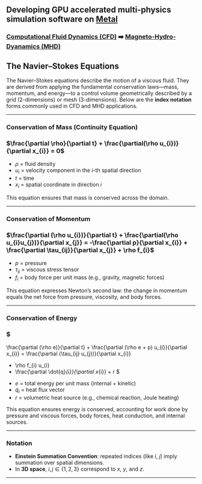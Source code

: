 ## Developing GPU accelerated multi-physics simulation software on [Metal](https://developer.apple.com/metal/)

### [Computational Fluid Dynamics (CFD)](https://www.grc.nasa.gov/www/k-12/airplane/nseqs.html) ➡️ [Magneto-Hydro-Dyanamics (MHD)](https://www.sciencedirect.com/topics/materials-science/magnetohydrodynamics)


## The Navier–Stokes Equations

The Navier–Stokes equations describe the motion of a viscous fluid. They are derived from applying the fundamental conservation laws—mass, momentum, and energy—to a control volume geometrically described by a grid (2-dimensions) or mesh (3-dimensions). Below are the **index notation** forms commonly used in CFD and MHD applications.

---

### **Conservation of Mass** (Continuity Equation)

### $\frac{\partial \rho}{\partial t} + \frac{\partial(\rho u_{i})}{\partial x_{i}} = 0$

- $\rho$ = fluid density  
- $u_i$ = velocity component in the $i$-th spatial direction  
- $t$ = time  
- $x_i$ = spatial coordinate in direction $i$

This equation ensures that mass is conserved across the domain.

---

### **Conservation of Momentum**

### $\frac{\partial (\rho u_{i})}{\partial t} + \frac{\partial(\rho u_{i}u_{j})}{\partial x_{j}} = -\frac{\partial p}{\partial x_{i}} + \frac{\partial \tau_{ij}}{\partial x_{j}} + \rho f_{i}$

- $p$ = pressure  
- $\tau_{ij}$ = viscous stress tensor  
- $f_i$ = body force per unit mass (e.g., gravity, magnetic forces)

This equation expresses Newton’s second law: the change in momentum equals the net force from pressure, viscosity, and body forces.

---

### **Conservation of Energy**

### $
\frac{\partial (\rho e)}{\partial t} + \frac{\partial (\rho e + p) u_{i}}{\partial x_{i}} 
= \frac{\partial (\tau_{ij} u_{j})}{\partial x_{i}} 
+ \rho f_{i} u_{i} 
+ \frac{\partial \dot{q}_{i}}{\partial x_{i}} + r
$

- $e$ = total energy per unit mass (internal + kinetic)  
- $\dot{q}_i$ = heat flux vector  
- $r$ = volumetric heat source (e.g., chemical reaction, Joule heating)

This equation ensures energy is conserved, accounting for work done by pressure and viscous forces, body forces, heat conduction, and internal sources.

---

### Notation

- **Einstein Summation Convention**: repeated indices (like $i$, $j$) imply summation over spatial dimensions.
- In **3D space**, $i, j \in \{1, 2, 3\}$ correspond to $x$, $y$, and $z$.

---


<!--
**mksupreme92/mksupreme92** is a ✨ _special_ ✨ repository because its `README.md` (this file) appears on your GitHub profile.

Here are some ideas to get you started:

- 🔭 I’m currently working on ...
- 🌱 I’m currently learning ...
- 👯 I’m looking to collaborate on ...
- 🤔 I’m looking for help with ...
- 💬 Ask me about ...
- 📫 How to reach me: ...
- 😄 Pronouns: ...
- ⚡ Fun fact: ...
-->
